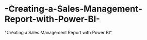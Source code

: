 # -Creating-a-Sales-Management-Report-with-Power-BI-
"Creating a Sales Management Report with Power BI"

